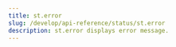 ```yaml
---
title: st.error
slug: /develop/api-reference/status/st.error
description: st.error displays error message.
---
```


<Autofunction function="streamlit.error" />
